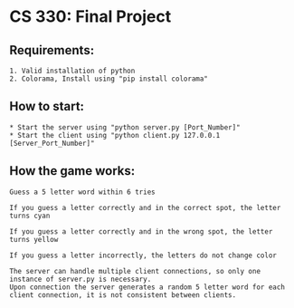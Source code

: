 # CS 330: Final Project


## Requirements:
	1. Valid installation of python
	2. Colorama, Install using "pip install colorama"
	
## How to start:
	* Start the server using "python server.py [Port_Number]" 
	* Start the client using "python client.py 127.0.0.1 [Server_Port_Number]"

## How the game works:
	Guess a 5 letter word within 6 tries
	
	If you guess a letter correctly and in the correct spot, the letter turns cyan
	
	If you guess a letter correctly and in the wrong spot, the letter turns yellow
	
	If you guess a letter incorrectly, the letters do not change color
	
	The server can handle multiple client connections, so only one instance of server.py is necessary.
	Upon connection the server generates a random 5 letter word for each client connection, it is not consistent between clients.